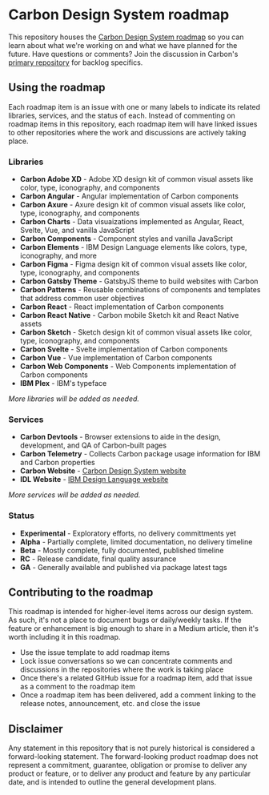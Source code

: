 # Carbon Design System roadmap

This repository houses the [Carbon Design System roadmap](https://github.com/carbon-design-system/roadmap/projects/1) so you can learn about what we're working on and what we have planned for the future. Have questions or comments? Join the discussion in Carbon's [primary repository](https://github.com/carbon-design-system/carbon/discussions) for backlog specifics.

## Using the roadmap

Each roadmap item is an issue with one or many labels to indicate its related libraries, services, and the status of each. Instead of commenting on roadmap items in this repository, each roadmap item will have linked issues to other repositories where the work and discussions are actively taking place.

### Libraries

* **Carbon Adobe XD** - Adobe XD design kit of common visual assets like color, type, iconography, and components
* **Carbon Angular** - Angular implementation of Carbon components
* **Carbon Axure** - Axure design kit of common visual assets like color, type, iconography, and components
* **Carbon Charts** - Data visuaizations implemented as Angular, React, Svelte, Vue, and vanilla JavaScript
* **Carbon Components** - Component styles and vanilla JavaScript
* **Carbon Elements** - IBM Design Language elements like colors, type, iconography, and more
* **Carbon Figma** - Figma design kit of common visual assets like color, type, iconography, and components
* **Carbon Gatsby Theme** - GatsbyJS theme to build websites with Carbon
* **Carbon Patterns** - Reusable combinations of components and templates that address common user objectives
* **Carbon React** - React implementation of Carbon components
* **Carbon React Native** - Carbon mobile Sketch kit and React Native assets
* **Carbon Sketch** - Sketch design kit of common visual assets like color, type, iconography, and components
* **Carbon Svelte** - Svelte implementation of Carbon components
* **Carbon Vue** - Vue implementation of Carbon components
* **Carbon Web Components** - Web Components implementation of Carbon components
* **IBM Plex** - IBM's typeface

_More libraries will be added as needed._

### Services

* **Carbon Devtools** - Browser extensions to aide in the design, development, and QA of Carbon-built pages
* **Carbon Telemetry** - Collects Carbon package usage information for IBM and Carbon properties
* **Carbon Website** - [Carbon Design System website](https://www.carbondesignsystem.com)
* **IDL Website** - [IBM Design Language website](https://www.ibm.com/design/language)

_More services will be added as needed._

### Status

* **Experimental** - Exploratory efforts, no delivery committments yet
* **Alpha** - Partially complete, limited documentation, no delivery timeline
* **Beta** - Mostly complete, fully documented, published timeline
* **RC** - Release candidate, final quality assurance
* **GA** - Generally available and published via package latest tags

## Contributing to the roadmap

This roadmap is intended for higher-level items across our design system. As such, it's not a place to document bugs or daily/weekly tasks. If the feature or enhancement is big enough to share in a Medium article, then it's worth including it in this roadmap.

* Use the issue template to add roadmap items
* Lock issue conversations so we can concentrate comments and discussions in the repositories where the work is taking place
* Once there's a related GitHub issue for a roadmap item, add that issue as a comment to the roadmap item
* Once a roadmap item has been delivered, add a comment linking to the release notes, announcement, etc. and close the issue

## Disclaimer

Any statement in this repository that is not purely historical is considered a forward-looking statement. The forward-looking product roadmap does not represent a commitment, guarantee, obligation or promise to deliver any product or feature, or to deliver any product and feature by any particular date, and is intended to outline the general development plans.
